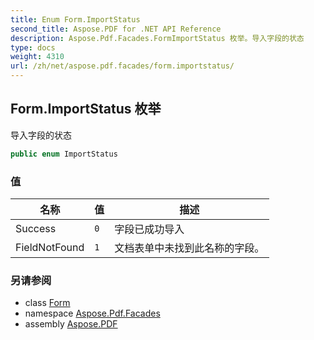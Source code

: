 ```yaml
---
title: Enum Form.ImportStatus
second_title: Aspose.PDF for .NET API Reference
description: Aspose.Pdf.Facades.FormImportStatus 枚举。导入字段的状态
type: docs
weight: 4310
url: /zh/net/aspose.pdf.facades/form.importstatus/
---
```

## Form.ImportStatus 枚举

导入字段的状态

```csharp
public enum ImportStatus
```

### 值

| 名称 | 值 | 描述 |
| --- | --- | --- |
| Success | `0` | 字段已成功导入 |
| FieldNotFound | `1` | 文档表单中未找到此名称的字段。 |

### 另请参阅

* class [Form](../form/)
* namespace [Aspose.Pdf.Facades](../../aspose.pdf.facades/)
* assembly [Aspose.PDF](../../)
